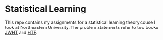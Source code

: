 # Statistical Learning

This repo contains my assignments for a statistical learning theory couse I took at Northeastern University. The problem statements refer to two books [JWHT](http://www-bcf.usc.edu/~gareth/ISL/) and [HTF](https://web.stanford.edu/~hastie/ElemStatLearn/).

